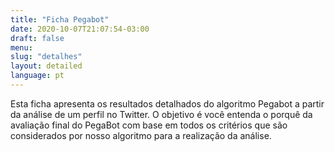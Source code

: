 ```yaml
---
title: "Ficha Pegabot"
date: 2020-10-07T21:07:54-03:00
draft: false
menu:
slug: "detalhes"
layout: detailed
language: pt
---
```


Esta ficha apresenta os resultados detalhados do algoritmo Pegabot a partir da análise de um perfil no Twitter. O objetivo é você entenda o porquê da avaliação final do PegaBot com base em todos os critérios que são considerados por nosso algoritmo para a realização da análise.
